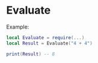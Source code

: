 # Evaluate

Example:
```lua
local Evaluate = require(...)
local Result = Evaluate("4 + 4")

print(Result) -- 8
```
